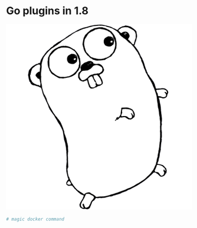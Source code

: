 # Go plugins in 1.8

<p align="center">
  <img src="img/gopher.png"> </image>
</p>

```bash
# magic docker command
```
